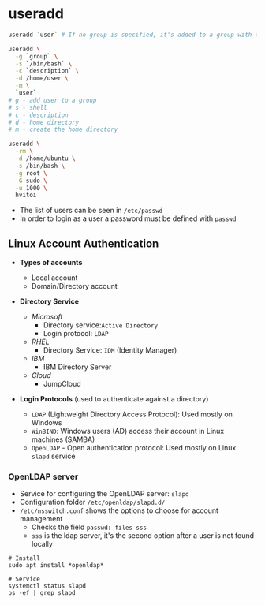 # useradd

```bash
useradd `user` # If no group is specified, it's added to a group with the same name

useradd \
  -g `group` \
  -s `/bin/bash` \
  -c `description` \
  -d /home/user \
  -m \
  `user`
# g - add user to a group
# s - shell
# c - description
# d - home directory
# m - create the home directory

useradd \
  -rm \
  -d /home/ubuntu \
  -s /bin/bash \
  -g root \
  -G sudo \
  -u 1000 \
  hvitoi
```

- The list of users can be seen in `/etc/passwd`
- In order to login as a user a password must be defined with `passwd`

## Linux Account Authentication

- **Types of accounts**

  - Local account
  - Domain/Directory account

- **Directory Service**

  - _Microsoft_
    - Directory service:`Active Directory`
    - Login protocol: `LDAP`
  - _RHEL_
    - Directory Service: `IDM` (Identity Manager)
  - _IBM_
    - IBM Directory Server
  - _Cloud_
    - JumpCloud

- **Login Protocols** (used to authenticate against a directory)
  - `LDAP` (Lightweight Directory Access Protocol): Used mostly on Windows
  - `WinBIND`: Windows users (AD) access their account in Linux machines (SAMBA)
  - `OpenLDAP` - Open authentication protocol: Used mostly on Linux. `slapd` service

### OpenLDAP server

- Service for configuring the OpenLDAP server: `slapd`
- Configuration folder `/etc/openldap/slapd.d/`
- `/etc/nsswitch.conf` shows the options to choose for account management
  - Checks the field `passwd: files sss`
  - `sss` is the ldap server, it's the second option after a user is not found locally

```shell
# Install
sudo apt install *openldap*

# Service
systemctl status slapd
ps -ef | grep slapd
```
